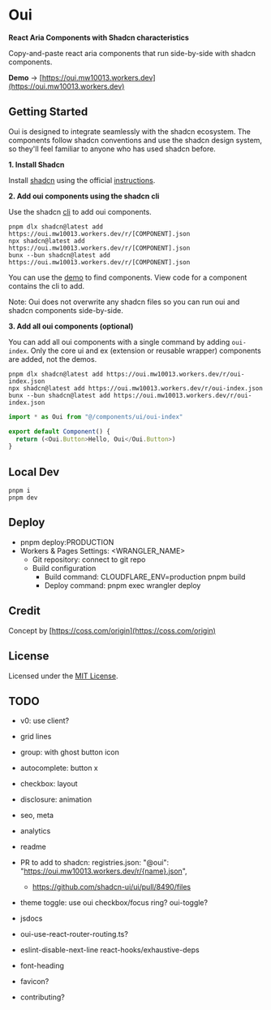 # Oui

**React Aria Components with Shadcn characteristics**

Copy-and-paste react aria components that run side-by-side with shadcn components.

**Demo** → [https://oui.mw10013.workers.dev](https://oui.mw10013.workers.dev)

## Getting Started

Oui is designed to integrate seamlessly with the shadcn ecosystem. The components follow shadcn conventions and use the shadcn design system, so they'll feel familiar to anyone who has used shadcn before.

**1. Install Shadcn**

Install [shadcn](https://ui.shadcn.com/) using the official [instructions](https://ui.shadcn.com/docs/installation).

**2. Add oui components using the shadcn cli**

Use the shadcn [cli](https://ui.shadcn.com/docs/cli) to add oui components.

```
pnpm dlx shadcn@latest add https://oui.mw10013.workers.dev/r/[COMPONENT].json
npx shadcn@latest add https://oui.mw10013.workers.dev/r/[COMPONENT].json
bunx --bun shadcn@latest add https://oui.mw10013.workers.dev/r/[COMPONENT].json
```

You can use the [demo](https://oui.mw10013.workers.dev) to find components. View code for a component contains the cli to add.

Note: Oui does not overwrite any shadcn files so you can run oui and shadcn components side-by-side.

**3. Add all oui components (optional)**

You can add all oui components with a single command by adding `oui-index`. Only the core ui and ex (extension or reusable wrapper) components are added, not the demos.

```
pnpm dlx shadcn@latest add https://oui.mw10013.workers.dev/r/oui-index.json
npx shadcn@latest add https://oui.mw10013.workers.dev/r/oui-index.json
bunx --bun shadcn@latest add https://oui.mw10013.workers.dev/r/oui-index.json
```

```ts
import * as Oui from "@/components/ui/oui-index"

export default Component() {
  return (<Oui.Button>Hello, Oui</Oui.Button>)
}
```

## Local Dev

```
pnpm i
pnpm dev
```

## Deploy

- pnpm deploy:PRODUCTION
- Workers & Pages Settings: <WRANGLER_NAME>
  - Git repository: connect to git repo
  - Build configuration
    - Build command: CLOUDFLARE_ENV=production pnpm build
    - Deploy command: pnpm exec wrangler deploy

## Credit

Concept by [https://coss.com/origin](https://coss.com/origin)

## License

Licensed under the [MIT License](https://github.com/mw10013/oui/blob/main/LICENSE).

## TODO

- v0: use client?
- grid lines
- group: with ghost button icon
- autocomplete: button x
- checkbox: layout
- disclosure: animation
- seo, meta
- analytics
- readme
- PR to add to shadcn: registries.json: "@oui": "https://oui.mw10013.workers.dev/r/{name}.json",
  - https://github.com/shadcn-ui/ui/pull/8490/files
- theme toggle: use oui checkbox/focus ring? oui-toggle?
- jsdocs

- oui-use-react-router-routing.ts?
- eslint-disable-next-line react-hooks/exhaustive-deps
- font-heading
- favicon?
- contributing?
